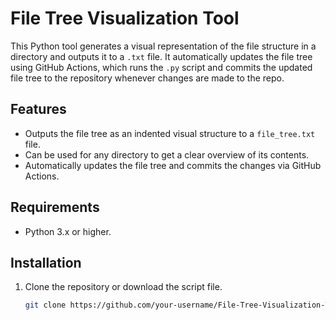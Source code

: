 # File Tree Visualization Tool

This Python tool generates a visual representation of the file structure in a directory and outputs it to a `.txt` file. It automatically updates the file tree using GitHub Actions, which runs the `.py` script and commits the updated file tree to the repository whenever changes are made to the repo.

## Features

- Outputs the file tree as an indented visual structure to a `file_tree.txt` file.
- Can be used for any directory to get a clear overview of its contents.
- Automatically updates the file tree and commits the changes via GitHub Actions.

## Requirements

- Python 3.x or higher.

## Installation

1. Clone the repository or download the script file.

   ```bash
   git clone https://github.com/your-username/File-Tree-Visualization-Tool.git
